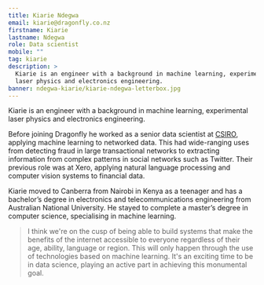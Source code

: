 ```yaml
---
title: Kiarie Ndegwa
email: kiarie@dragonfly.co.nz
firstname: Kiarie
lastname: Ndegwa
role: Data scientist
mobile: ""
tag: kiarie
description: >
  Kiarie is an engineer with a background in machine learning, experimental
  laser physics and electronics engineering.
banner: ndegwa-kiarie/kiarie-ndegwa-letterbox.jpg
---
```


Kiarie is an engineer with a background in machine learning, experimental
laser physics and electronics engineering.

<!--more-->

Before joining Dragonfly he worked as a senior data scientist at
[CSIRO](https://www.csiro.au/en/), applying machine learning to networked data.
This had wide-ranging uses from detecting fraud in large transactional networks
 to extracting information from complex patterns in social networks such as
 Twitter. Their previous role was at Xero, applying natural language
 processing and computer vision systems to financial data.

Kiarie moved to Canberra from Nairobi in Kenya as a teenager and has a
bachelor’s degree in electronics and telecommunications engineering from
Australian National University. He stayed to complete a master’s degree in
computer science, specialising in machine learning.

> I think we're on the cusp of being able to build systems that make the
benefits of the internet accessible to everyone regardless of their age,
ability, language or region. This will only happen through the use of
technologies based on machine learning. It's an exciting time to be in data
science, playing an active part in achieving this monumental goal.
